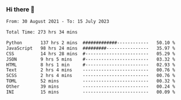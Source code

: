### Hi there 👋

<!--
**dominoto/dominoto** is a ✨ _special_ ✨ repository because its `README.md` (this file) appears on your GitHub profile.

Here are some ideas to get you started:

- 🔭 I’m currently working on ...
- 🌱 I’m currently learning ...
- 👯 I’m looking to collaborate on ...
- 🤔 I’m looking for help with ...
- 💬 Ask me about ...
- 📫 How to reach me: ...
- 😄 Pronouns: ...
- ⚡ Fun fact: ...
-->
<!--START_SECTION:waka-->

```txt
From: 30 August 2021 - To: 15 July 2023

Total Time: 273 hrs 34 mins

Python       137 hrs 2 mins  #############------------   50.10 %
JavaScript   98 hrs 24 mins  #########----------------   35.97 %
CSS          14 hrs 28 mins  #------------------------   05.29 %
JSON         9 hrs 5 mins    #------------------------   03.32 %
HTML         8 hrs 1 min     #------------------------   02.93 %
Text         2 hrs 4 mins    -------------------------   00.76 %
SCSS         2 hrs 4 mins    -------------------------   00.76 %
TOML         52 mins         -------------------------   00.32 %
Other        39 mins         -------------------------   00.24 %
INI          15 mins         -------------------------   00.09 %
```

<!--END_SECTION:waka-->
